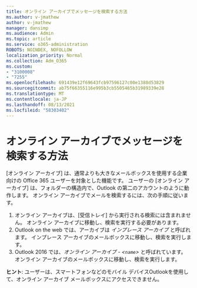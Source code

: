 ```yaml
---
title: オンライン アーカイブでメッセージを検索する方法
ms.author: v-jmathew
author: v-jmathew
manager: dansimp
ms.audience: Admin
ms.topic: article
ms.service: o365-administration
ROBOTS: NOINDEX, NOFOLLOW
localization_priority: Normal
ms.collection: Adm_O365
ms.custom:
- "3100008"
- "7255"
ms.openlocfilehash: 691439e12f69643fcb97596127c00e1388d53829
ms.sourcegitcommit: ab75f66355116e995b3cb5505465b31989339e28
ms.translationtype: MT
ms.contentlocale: ja-JP
ms.lasthandoff: 08/13/2021
ms.locfileid: "58303402"
---
```

# <a name="how-users-can-search-their-online-archive-for-messages"></a>オンライン アーカイブでメッセージを検索する方法

[オンライン アーカイブ] は、通常よりも大きなメールボックスを使用する企業向けの Office 365 ユーザーを対象とした機能です。 ユーザーの [オンライン アーカイブ] は、フォルダーの構造内で、Outlook の第二のアカウントのように動作します。 オンライン アーカイブでメールを検索するには、次の手順に従います。

1. オンライン アーカイブは、[受信トレイ] から実行される検索には含まれません。 オンライン アーカイブに移動し、検索を実行する必要があります。
2. Outlook on the web では、アーカイブは *インプレース アーカイブ* と呼ばれます。 インプレース アーカイブのメールボックスに移動し、検索を実行します。
3. Outlook 2016 では、*オンライン アーカイブ - <`name`>* と呼ばれています。 オンライン アーカイブのメールボックスに移動し、検索を実行します。

**ヒント**: ユーザーは、スマートフォンなどのモバイル デバイスOutlookを使用して、オンライン アーカイブ メールボックスにアクセスできません。
